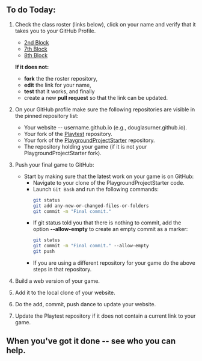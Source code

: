 ## To do Today:

1. Check the class roster (links below), click on your name and verify that it takes you to your GitHub Profile.
    - [2nd Block](https://github.com/SKHS-Games-2018/2A2/blob/master/index.md)
    - [7th Block](https://github.com/SKHS-Games-2018/2B7/blob/master/index.md)
    - [8th Block](https://github.com/SKHS-Games-2018/2B8/blob/master/index.md)
    
    **If it does not:**
    - **fork** the the roster repository,
    - **edit** the link for your name,
    - **test** that it works, and finally 
    - create a new **pull request** so that the link can be updated.
  
2. On your GitHub profile make sure the following repositories are visible in the pinned repository list:
      - Your website -- username.github.io (e.g., douglasurner.github.io).
      - Your fork of the [Playtest](https://github.com/SKHS-Games-2018/Playtest) repository.
      - Your fork of the [PlaygroundProjectStarter](https://github.com/Game-Design-and-Programming-Template/PlaygroundProjectStarter) repository.
      - The repository holding your game (if it is not your PlaygroundProjectStarter fork).
1. Push your final game to GitHub:
      - Start by making sure that the latest work on your game is on GitHub:
        + Navigate to your clone of the PlaygroundProjectStarter code.
        + Launch `Git Bash` and run the following commands:
            ``` bash
            git status
            git add any-new-or-changed-files-or-folders
            git commit -m "Final commit."
            ```
        + If git status told you that there is nothing to commit, add the option **--allow-empty** to create an empty commit as a marker:
            ``` bash
            git status
            git commit -m "Final commit." --allow-empty
            git push
            ```
        + If you are using a different repository for your game do the above steps in that repository.
1. Build a web version of your game.
1. Add it to the local clone of your website.
1. Do the add, commit, push dance to update your website.
1. Update the Playtest repository if it does not contain a current link to your game.

## When you've got it done -- see who you can help.
